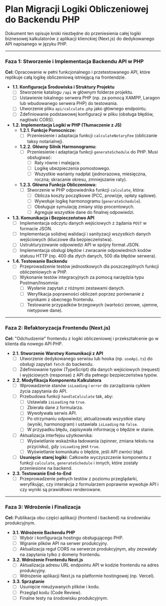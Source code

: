 # Plan Migracji Logiki Obliczeniowej do Backendu PHP

Dokument ten opisuje kroki niezbędne do przeniesienia całej logiki biznesowej kalkulatorów z aplikacji klienckiej (Next.js) do dedykowanego API napisanego w języku PHP.

---

### Faza 1: Stworzenie i Implementacja Backendu API w PHP

**Cel:** Opracowanie w pełni funkcjonalnego i przetestowanego API, które replikuje całą logikę obliczeniową istniejącą na frontendzie.

- **1.1. Konfiguracja Środowiska i Struktury Projektu**
    - [ ] Stworzenie katalogu `/api` w głównym folderze projektu.
    - [ ] Ustawienie lokalnego serwera PHP (np. za pomocą XAMPP, Laragon lub wbudowanego serwera PHP) do testowania.
    - [ ] Utworzenie pliku `api/calculate.php` jako głównego endpointu.
    - [ ] Zdefiniowanie podstawowej konfiguracji w pliku (obsługa błędów, nagłówki CORS).

- **1.2. Implementacja Logiki w PHP (Tłumaczenie z JS)**
    - **1.2.1. Funkcje Pomocnicze:**
        - [ ] Przeniesienie i adaptacja funkcji `calculateNotaryFee` (obliczanie taksy notarialnej).
    - **1.2.2. Główny Silnik Harmonogramu:**
        - [ ] Przeniesienie i adaptacja funkcji `generateSchedule` do PHP. Musi obsługiwać:
            - [ ] Raty równe i malejące.
            - [ ] Logikę ubezpieczenia pomostowego.
            - [ ] Wszystkie warianty nadpłat (jednorazowa, miesięczna, roczna; skracanie okresu, zmniejszanie raty).
    - **1.2.3. Główna Funkcja Obliczeniowa:**
        - [ ] Stworzenie w PHP odpowiednika funkcji `calculate`, która:
            - [ ] Oblicza koszty początkowe (PCC, prowizje, opłaty sądowe).
            - [ ] Wywołuje logikę harmonogramu (`generateSchedule`).
            - [ ] Obsługuje symulację zmiany stóp procentowych.
            - [ ] Agreguje wszystkie dane do finalnej odpowiedzi.

- **1.3. Komunikacja i Bezpieczeństwo API**
    - [ ] Implementacja odczytu danych wejściowych z żądania `POST` w formacie JSON.
    - [ ] Implementacja solidnej walidacji i sanityzacji wszystkich danych wejściowych (kluczowe dla bezpieczeństwa).
    - [ ] Ustrukturyzowanie odpowiedzi API w spójny format JSON.
    - [ ] Implementacja obsługi błędów i zwracanie odpowiednich kodów statusu HTTP (np. 400 dla złych danych, 500 dla błędów serwera).

- **1.4. Testowanie Backendu**
    - [ ] Przeprowadzenie testów jednostkowych dla poszczególnych funkcji obliczeniowych w PHP.
    - [ ] Wykonanie testów integracyjnych za pomocą narzędzia typu Postman/Insomnia:
        - [ ] Wysłanie zapytań z różnymi zestawami danych.
        - [ ] Weryfikacja poprawności obliczeń poprzez porównanie z wynikami z obecnego frontendu.
        - [ ] Testowanie przypadków brzegowych (wartości zerowe, ujemne, nietypowe dane).

---
### Faza 2: Refaktoryzacja Frontendu (Next.js)

**Cel:** "Odchudzenie" frontendu z logiki obliczeniowej i przekształcenie go w klienta dla nowego API PHP.

- **2.1. Stworzenie Warstwy Komunikacji z API**
    - [ ] Utworzenie dedykowanego serwisu lub hooka (np. `useApi.ts`) do obsługi zapytań `fetch` do backendu.
    - [ ] Zdefiniowanie typów (TypeScript) dla danych wejściowych (request) i wyjściowych (response) z API dla pełnego bezpieczeństwa typów.

- **2.2. Modyfikacja Komponentu Kalkulatora**
    - [ ] Wprowadzenie stanów `isLoading` i `error` do zarządzania cyklem życia zapytania do API.
    - [ ] Przebudowa funkcji `handleCalculate` tak, aby:
        - [ ] Ustawiała `isLoading` na `true`.
        - [ ] Zbierała dane z formularza.
        - [ ] Wywoływała serwis API.
        - [ ] Po otrzymaniu odpowiedzi, aktualizowała wszystkie stany (wyniki, harmonogram) i ustawiała `isLoading` na `false`.
        - [ ] W przypadku błędu, zapisywała informację o błędzie w stanie.
    - [ ] Aktualizacja interfejsu użytkownika:
        - [ ] Wyświetlanie wskaźnika ładowania (spinner, zmiana tekstu na przycisku), gdy `isLoading` jest `true`.
        - [ ] Wyświetlanie komunikatu o błędzie, jeśli API zwróci błąd.
    - [ ] **Usunięcie starej logiki:** Całkowite wyczyszczenie komponentu z funkcji `calculate`, `generateSchedule` i innych, które zostały przeniesione na backend.

- **2.3. Testowanie End-to-End**
    - [ ] Przeprowadzenie pełnych testów z poziomu przeglądarki, weryfikując, czy interakcja z formularzem poprawnie wywołuje API i czy wyniki są prawidłowo renderowane.

---
### Faza 3: Wdrożenie i Finalizacja

**Cel:** Publikacja obu części aplikacji (frontend i backend) na środowisku produkcyjnym.

- **3.1. Wdrożenie Backendu PHP**
    - [ ] Wybór i konfiguracja hostingu obsługującego PHP.
    - [ ] Wgranie plików API na serwer produkcyjny.
    - [ ] Aktualizacja reguł CORS na serwerze produkcyjnym, aby zezwalały na zapytania tylko z domeny frontendu.

- **3.2. Wdrożenie Frontendu Next.js**
    - [ ] Aktualizacja adresu URL endpointu API w kodzie frontendu na adres produkcyjny.
    - [ ] Wdrożenie aplikacji Next.js na platformie hostingowej (np. Vercel).

- **3.3. Sprzątanie**
    - [ ] Usunięcie nieużywanych plików i kodu.
    - [ ] Przegląd kodu (Code Review).
    - [ ] Finalne testy na środowisku produkcyjnym.